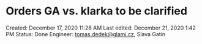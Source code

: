 # Orders GA vs. klarka to be clarified

Created: December 17, 2020 11:28 AM
Last edited: December 21, 2020 1:42 PM
Status: Done
Engineer: tomas.dedek@glami.cz, Slava Gatin